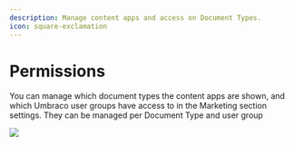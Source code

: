 ```yaml
---
description: Manage content apps and access on Document Types.
icon: square-exclamation
---
```


# Permissions

You can manage which document types the content apps are shown, and which Umbraco user groups have access to in the Marketing section settings. They can be managed per Document Type and user group

![](../../../../media/gbypb1w1/document-type-permissions.png)

![]()
